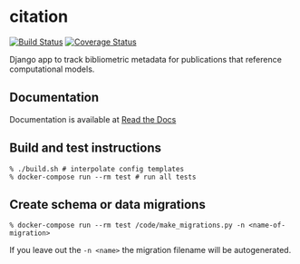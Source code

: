 # citation
[![Build Status](https://travis-ci.org/comses/citation.svg?branch=master)](https://travis-ci.org/comses/citation)
[![Coverage Status](https://coveralls.io/repos/github/comses/citation/badge.svg?branch=master)](https://coveralls.io/github/comses/citation?branch=master)


Django app to track bibliometric metadata for publications that reference computational models.

## Documentation

Documentation is available at [Read the Docs](https://citation.readthedocs.io/en/latest/)

## Build and test instructions

```
% ./build.sh # interpolate config templates
% docker-compose run --rm test # run all tests
```

## Create schema or data migrations

```
% docker-compose run --rm test /code/make_migrations.py -n <name-of-migration>
```

If you leave out the `-n <name>` the migration filename will be autogenerated.
